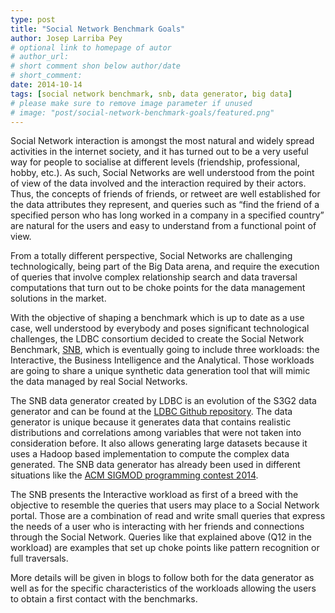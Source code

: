 ```yaml
---
type: post
title: "Social Network Benchmark Goals"
author: Josep Larriba Pey
# optional link to homepage of autor
# author_url: 
# short comment shon below author/date
# short_comment:
date: 2014-10-14
tags: [social network benchmark, snb, data generator, big data]
# please make sure to remove image parameter if unused
# image: "post/social-network-benchmark-goals/featured.png" 
---
```


Social Network interaction is amongst the most natural and widely spread activities in the internet society, and it has turned out to be a very useful way for people to socialise at different levels (friendship, professional, hobby, etc.). As such, Social Networks are well understood from the point of view of the data involved and the interaction required by their actors. Thus, the concepts of friends of friends, or retweet are well established for the data attributes they represent, and queries such as “find the friend of a specified person who has long worked in a company in a specified country” are natural for the users and easy to understand from a functional point of view.

From a totally different perspective, Social Networks are challenging technologically, being part of the Big Data arena, and require the execution of queries that involve complex relationship search and data traversal computations that turn out to be choke points for the data management solutions in the market. 

With the objective of shaping a benchmark which is up to date as a use case, well understood by everybody and poses significant technological challenges, the LDBC consortium decided to create the Social Network Benchmark, [SNB](/benchmarks/snb), which is eventually going to include three workloads: the Interactive, the Business Intelligence and the Analytical. Those workloads are going to share a unique synthetic data generation tool that will mimic the data managed by real Social Networks.

The SNB data generator created by LDBC is an evolution of the S3G2 data generator and can be found at the [LDBC Github repository](https://github.com/ldbc/ldbc_socialnet_bm/tree/master/ldbc_socialnet_dbgen). The data generator is unique because it generates data that contains realistic distributions and correlations among variables that were not taken into consideration before. It also allows generating large datasets because it uses a Hadoop based implementation to compute the complex data generated. The SNB data generator has already been used in different situations like the [ACM SIGMOD programming contest 2014](http://www.cs.albany.edu/~sigmod14contest/). 

The SNB presents the Interactive workload as first of a breed with the objective to resemble the queries that users may place to a Social Network portal. Those are a combination of read and write small queries that express the needs of a user who is interacting with her friends and connections through the Social Network. Queries like that explained above (Q12 in the workload) are examples that set up choke points like pattern recognition or full traversals.

More details will be given in blogs to follow both for the data generator as well as for the specific characteristics of the workloads allowing the users to obtain a first contact with the benchmarks.

